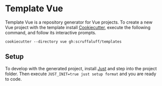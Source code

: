 # Template Vue

Template Vue is a repository generator for Vue projects. To create a new Vue
project with the template install
[Cookiecutter](https://github.com/cookiecutter/cookiecutter), execute the
following command, and follow its interactive prompts.

```console
cookiecutter --directory vue gh:scruffaluff/templates
```

## Setup

To develop with the generated project, install [Just](https://just.systems) and
step into the project folder. Then execute `JUST_INIT=true just setup format`
and you are ready to code.
